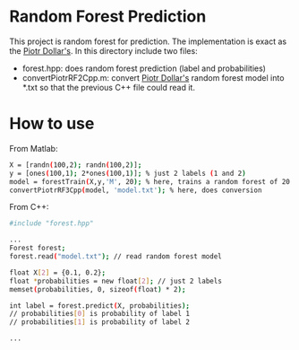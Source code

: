 # Random Forest Prediction
This project is random forest for prediction. The implementation is exact as the [Piotr Dollar's](https://github.com/pdollar/toolbox). In this directory include two files:

- forest.hpp: does random forest prediction (label and probabilities)
- convertPiotrRF2Cpp.m: convert [Piotr Dollar's](https://github.com/pdollar/toolbox) random forest model into *.txt so that the previous C++ file could read it.


# How to use

From Matlab:
````sh
X = [randn(100,2); randn(100,2)];
y = [ones(100,1); 2*ones(100,1)]; % just 2 labels (1 and 2)
model = forestTrain(X,y,'M', 20); % here, trains a random forest of 20 trees
convertPiotrRF3Cpp(model, 'model.txt'); % here, does conversion
````

From C++:
````sh
#include "forest.hpp"

...
Forest forest;
forest.read("model.txt"); // read random forest model

float X[2] = {0.1, 0.2};
float *probabilities = new float[2]; // just 2 labels
memset(probabilities, 0, sizeof(float) * 2);

int label = forest.predict(X, probabilities);
// probabilities[0] is probability of label 1
// probabilities[1] is probability of label 2

...
````
